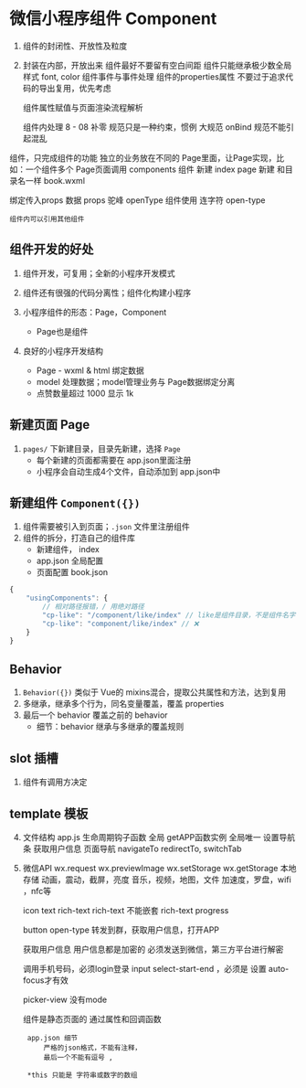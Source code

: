 # 微信小程序组件 Component

1. 组件的封闭性、开放性及粒度
2. 封装在内部，开放出来
 组件最好不要留有空白间距
 组件只能继承极少数全局样式 font, color
 组件事件与事件处理
 组件的properties属性
	不要过于追求代码的导出复用，优先考虑

	 组件属性赋值与页面渲染流程解析

	 组件内处理 8 - 08 补零
规范只是一种约束，惯例
	大规范
	onBind
	规范不能引起混乱

组件，只完成组件的功能
  独立的业务放在不同的 Page里面，让Page实现，比如：一个组件多个 Page页面调用
	components 组件 新建 index
	page 新建 和目录名一样 book.wxml

绑定传入props 数据
props 驼峰 openType
组件使用 连字符 open-type


	组件内可以引用其他组件


## 组件开发的好处

1. 组件开发，可复用；全新的小程序开发模式
2. 组件还有很强的代码分离性；组件化构建小程序
3. 小程序组件的形态：Page，Component
	- Page也是组件

4. 良好的小程序开发结构
	- Page - wxml & html 绑定数据
	- model 处理数据；model管理业务与 Page数据绑定分离
	- 点赞数量超过 1000 显示 1k



## 新建页面 Page

1. `pages/` 下新建目录，目录先新建，选择 `Page`
	- 每个新建的页面都需要在 app.json里面注册
	- 小程序会自动生成4个文件，自动添加到 app.json中



## 新建组件 `Component({})`

1. 组件需要被引入到页面；`.json` 文件里注册组件
2. 组件的拆分，打造自己的组件库
	- 新建组件， index
	- app.json 全局配置
	- 页面配置 book.json

```jsx
{
	"usingComponents": {
		// 相对路径报错，/ 用绝对路径
		"cp-like": "/component/like/index" // like是组件目录，不是组件名字
		"cp-like": "component/like/index" // ❌
	}
}

```


## Behavior

1. `Behavior({})` 类似于 Vue的 mixins混合，提取公共属性和方法，达到复用
2. 多继承，继承多个行为，同名变量覆盖，覆盖 properties
3. 最后一个 behavior 覆盖之前的 behavior
	- 细节：behavior 继承与多继承的覆盖规则


## slot 插槽

1. 组件有调用方决定



## template 模板



4. 文件结构
 app.js
 	生命周期钩子函数
 	全局 getAPP函数实例
 	全局唯一
 		设置导航条
 		获取用户信息
 		页面导航
 			navigateTo
 			redirectTo,
 			switchTab

5. 微信API
	wx.request
	wx.previewImage
	wx.setStorage
	wx.getStorage 本地存储
		动画，震动，截屏，亮度
		音乐，视频，地图，文件
		加速度，罗盘，wifi ，nfc等


	icon
	text
	rich-text
		rich-text 不能嵌套 rich-text
	progress

	button
		open-type 转发到群，获取用户信息，打开APP

	获取用户信息
		用户信息都是加密的
		必须发送到微信，第三方平台进行解密

	调用手机号码，必须login登录
	input
		select-start-end ，必须是 设置 auto-focus才有效

	picker-view 没有mode

	组件是静态页面的
		通过属性和回调函数


		app.json 细节
			严格的json格式，不能有注释，
			最后一个不能有逗号 ,

		*this 只能是 字符串或数字的数组

